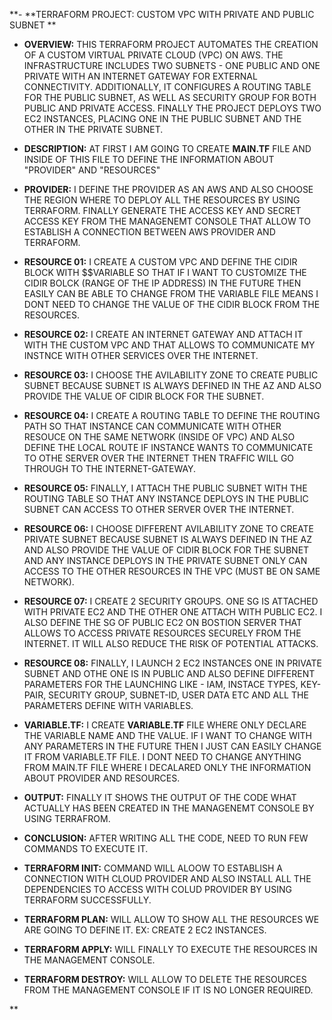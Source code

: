 **- **TERRAFORM PROJECT: CUSTOM VPC WITH PRIVATE AND PUBLIC SUBNET ** 
                                                                   
- **OVERVIEW:** THIS TERRAFORM PROJECT AUTOMATES THE CREATION OF A CUSTOM VIRTUAL PRIVATE CLOUD (VPC) ON AWS. THE INFRASTRUCTURE INCLUDES TWO SUBNETS -
ONE PUBLIC AND ONE PRIVATE WITH AN INTERNET GATEWAY FOR EXTERNAL CONNECTIVITY. ADDITIONALLY, IT CONFIGURES A ROUTING TABLE FOR THE PUBLIC SUBNET, AS WELL
AS SECURITY GROUP FOR BOTH PUBLIC AND PRIVATE ACCESS. FINALLY THE PROJECT DEPLOYS TWO EC2 INSTANCES, PLACING ONE IN THE PUBLIC SUBNET AND THE OTHER IN THE
PRIVATE SUBNET. 

- **DESCRIPTION:**    AT FIRST I AM GOING TO CREATE **MAIN.TF** FILE AND INSIDE OF THIS FILE TO DEFINE THE INFORMATION ABOUT "PROVIDER" AND "RESOURCES"

- **PROVIDER:**        I DEFINE THE PROVIDER AS AN AWS AND ALSO CHOOSE THE REGION WHERE TO DEPLOY ALL THE RESOURCES BY USING TERRAFORM. FINALLY GENERATE 
THE ACCESS KEY AND SECRET ACCESS KEY FROM THE MANAGENEMT CONSOLE THAT ALLOW TO ESTABLISH A CONNECTION BETWEEN AWS PROVIDER AND TERRAFORM.

- **RESOURCE 01:**     I CREATE A CUSTOM VPC AND DEFINE THE CIDIR BLOCK WITH $$VARIABLE SO THAT IF I WANT TO CUSTOMIZE THE CIDIR BOLCK (RANGE OF THE IP ADDRESS)
IN THE FUTURE THEN EASILY CAN BE ABLE TO CHANGE FROM THE VARIABLE FILE MEANS I DONT NEED TO CHANGE THE VALUE OF THE CIDIR BLOCK FROM THE RESOURCES.

- **RESOURCE 02:**     I CREATE AN INTERNET GATEWAY AND ATTACH IT WITH THE CUSTOM VPC AND THAT ALLOWS TO COMMUNICATE MY INSTNCE WITH OTHER SERVICES OVER THE INTERNET.

- **RESOURCE 03:**     I CHOOSE THE AVILABILITY ZONE TO CREATE PUBLIC SUBNET BECAUSE SUBNET IS ALWAYS DEFINED IN THE AZ AND ALSO PROVIDE THE VALUE OF CIDIR BLOCK
FOR THE SUBNET.

- **RESOURCE 04:**     I CREATE A ROUTING TABLE TO DEFINE THE ROUTING PATH SO THAT INSTANCE CAN COMMUNICATE WITH OTHER RESOUCE ON THE SAME NETWORK (INSIDE OF VPC) AND ALSO DEFINE THE LOCAL ROUTE IF INSTANCE WANTS TO COMMUNICATE TO OTHE SERVER OVER THE INTERNET THEN TRAFFIC WILL GO THROUGH TO THE INTERNET-GATEWAY.

- **RESOURCE 05:**    FINALLY, I ATTACH THE PUBLIC SUBNET WITH THE ROUTING TABLE SO THAT ANY INSTANCE DEPLOYS IN THE PUBLIC SUBNET CAN ACCESS TO OTHER SERVER OVER
 THE INTERNET.

- **RESOURCE 06:**     I CHOOSE DIFFERENT AVILABILITY ZONE TO CREATE PRIVATE SUBNET BECAUSE SUBNET IS ALWAYS DEFINED IN THE AZ AND ALSO PROVIDE THE VALUE OF CIDIR BLOCK
FOR THE SUBNET AND ANY INSTANCE DEPLOYS IN THE PRIVATE SUBNET ONLY CAN ACCESS TO THE OTHER RESOURCES IN THE VPC (MUST BE ON SAME NETWORK).

- **RESOURCE 07:**     I CREATE 2 SECURITY GROUPS. ONE SG IS ATTACHED WITH PRIVATE EC2 AND THE OTHER ONE ATTACH WITH PUBLIC EC2. I ALSO DEFINE THE SG OF PUBLIC EC2 ON
BOSTION SERVER THAT ALLOWS TO ACCESS PRIVATE RESOURCES SECURELY FROM THE INTERNET. IT WILL ALSO REDUCE THE RISK OF POTENTIAL ATTACKS.

- **RESOURCE 08:**     FINALLY, I LAUNCH 2 EC2 INSTANCES ONE IN PRIVATE SUBNET AND OTHE ONE IS IN PUBLIC AND ALSO DEFINE DIFFERENT PARAMETERS FOR THE LAUNCHING
LIKE - IAM, INSTACE TYPES, KEY-PAIR, SECURITY GROUP, SUBNET-ID, USER DATA ETC AND ALL THE PARAMETERS DEFINE WITH VARIABLES.

- **VARIABLE.TF:**     I CREATE **VARIABLE.TF** FILE WHERE ONLY DECLARE THE VARIABLE NAME AND THE VALUE. IF I WANT TO CHANGE WITH ANY PARAMETERS IN THE FUTURE THEN I JUST CAN EASILY CHANGE IT FROM VARIABLE.TF FILE. I DONT NEED TO CHANGE ANYTHING FROM MAIN.TF FILE WHERE I DECALARED ONLY THE INFORMATION ABOUT PROVIDER AND RESOURCES.

- **OUTPUT:**          FINALLY IT SHOWS THE OUTPUT OF THE CODE WHAT ACTUALLY HAS BEEN CREATED IN THE MANAGENEMT CONSOLE BY USING TERRAFROM.

- **CONCLUSION:**      AFTER WRITING ALL THE CODE, NEED TO RUN FEW COMMANDS TO EXECUTE IT.

-  **TERRAFORM INIT:** COMMAND WILL ALOOW TO ESTABLISH A CONNECTION WITH CLOUD PROVIDER AND ALSO INSTALL ALL THE DEPENDENCIES TO ACCESS WITH COLUD PROVIDER BY USING TERRAFORM SUCCESSFULLY.

- **TERRAFORM PLAN:** WILL ALLOW TO SHOW ALL THE RESOURCES WE ARE GOING TO DEFINE IT. EX: CREATE 2 EC2 INSTANCES.

-  **TERRAFORM APPLY:** WILL FINALLY TO EXECUTE THE RESOURCES IN THE MANAGEMENT CONSOLE.

-  **TERRAFORM DESTROY:** WILL ALLOW TO DELETE THE RESOURCES FROM THE MANAGEMENT CONSOLE IF IT IS NO LONGER REQUIRED.

   

   











**
